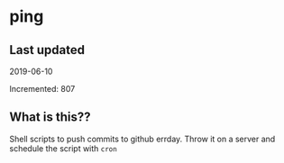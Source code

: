 # ping

## Last updated
2019-06-10

Incremented: 807

## What is this??
Shell scripts to push commits to github errday. Throw it on a server and schedule the script with `cron`
